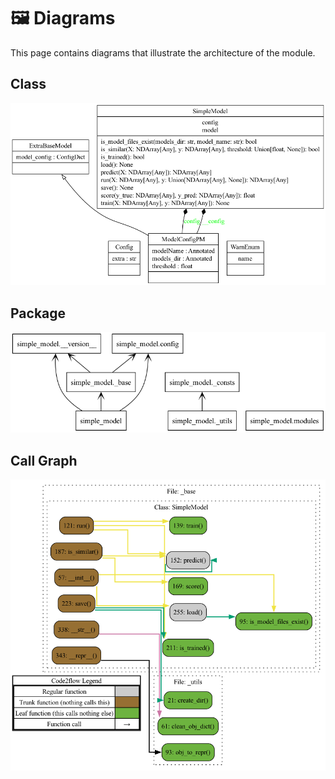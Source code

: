 # 🖼️ Diagrams

This page contains diagrams that illustrate the architecture of the module.

## Class

[![Simple Model - Class Diagram](../../diagrams/classes/classes_simple_model.png "Simple Model - Class Diagram")](https://github.com/akiyomov/model.python-template/blob/main/docs/diagrams/classes/classes_simple_model.png)

## Package

[![Simple Model - Package Diagram](../../diagrams/packages/packages_simple_model.png "Simple Model - Package Diagram")](https://github.com/akiyomov/model.python-template/blob/main/docs/diagrams/packages/packages_simple_model.png)

## Call Graph

[![Simple Model - Call Graph](../../diagrams/call-graphs/cgraph_simple_model.png "Simple Model - Call Graph")](https://github.com/akiyomov/model.python-template/blob/main/docs/diagrams/call-graphs/cgraph_simple_model.png)
